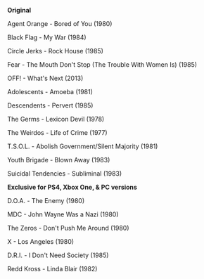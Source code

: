 **Original**

Agent Orange - Bored of You (1980)

Black Flag - My War (1984)

Circle Jerks - Rock House (1985)

Fear - The Mouth Don't Stop (The Trouble With Women Is) (1985)

OFF! - What's Next (2013)

Adolescents - Amoeba (1981)

Descendents - Pervert (1985)

The Germs - Lexicon Devil (1978)

The Weirdos - Life of Crime (1977)

T.S.O.L. - Abolish Government/Silent Majority (1981)

Youth Brigade - Blown Away (1983)

Suicidal Tendencies - Subliminal (1983)

**Exclusive for PS4, Xbox One, & PC versions**

D.O.A. - The Enemy (1980)

MDC - John Wayne Was a Nazi (1980)

The Zeros - Don't Push Me Around (1980)

X - Los Angeles (1980)

D.R.I. - I Don't Need Society (1985)

Redd Kross - Linda Blair (1982)

